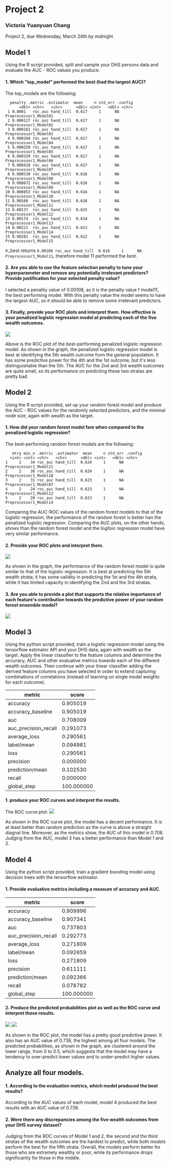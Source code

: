 # Project 2
### Victoria Yuanyuan Chang

Project 2, due Wednesday, March 24th by midnight

## Model 1
Using the R script provided, split and sample your DHS persons data and evaluate the AUC - ROC values you produce.
#### 1. Which "top_model" performed the best (had the largest AUC)?

The top_models are the following:
```
  penalty .metric .estimator  mean     n std_err .config              
      <dbl> <chr>   <chr>      <dbl> <int>   <dbl> <chr>                
 1 0.0001   roc_auc hand_till  0.617     1      NA Preprocessor1_Model01
 2 0.000127 roc_auc hand_till  0.617     1      NA Preprocessor1_Model02
 3 0.000161 roc_auc hand_till  0.617     1      NA Preprocessor1_Model03
 4 0.000204 roc_auc hand_till  0.617     1      NA Preprocessor1_Model04
 5 0.000259 roc_auc hand_till  0.617     1      NA Preprocessor1_Model05
 6 0.000329 roc_auc hand_till  0.617     1      NA Preprocessor1_Model06
 7 0.000418 roc_auc hand_till  0.617     1      NA Preprocessor1_Model07
 8 0.000530 roc_auc hand_till  0.616     1      NA Preprocessor1_Model08
 9 0.000672 roc_auc hand_till  0.616     1      NA Preprocessor1_Model09
10 0.000853 roc_auc hand_till  0.616     1      NA Preprocessor1_Model10
11 0.00108  roc_auc hand_till  0.616     1      NA Preprocessor1_Model11
12 0.00137  roc_auc hand_till  0.615     1      NA Preprocessor1_Model12
13 0.00174  roc_auc hand_till  0.614     1      NA Preprocessor1_Model13
14 0.00221  roc_auc hand_till  0.613     1      NA Preprocessor1_Model14
15 0.00281  roc_auc hand_till  0.612     1      NA Preprocessor1_Model15

```
lr_best returns ```0.00108 roc_auc hand_till  0.616     1      NA Preprocessor1_Model11```, therefore model 11 performed the best.

#### 2. Are you able to use the feature selection penalty to tune your hyperparameter and remove any potentially irrelevant predictors? Provide justification for your selected penalty value? 

I selected a penality value of 0.00108, as it is the penalty value f model11, the best performing model. With this penalty value the model seems to have the largest AUC, so it should be able to remove some irrelevant predictors. 

#### 3. Finally, provide your ROC plots and interpret them. How effective is your penalized logistic regression model at predicting each of the five wealth outcomes.
![](lr_auc.png)

Above is the ROC plot of the best-performing penalized logistic regression model. As shown in the graph, the penalized logistic regression model is best at identifying the 5th wealth outcome from the general population. It has some predictive power for the 4th and the 1st outcome, but it's less distinguishable than the 5th. The AUC for the 2nd and 3rd wealth outcomes are quite small, so its performance on predicting these two stratas are pretty bad.

## Model 2
Using the R script provided, set up your random forest model and produce the AUC - ROC values for the randomly selected predictors, and the minimal node size, again with wealth as the target.
#### 1. How did your random forest model fare when compared to the penalized logistic regression?
The best-performing random forest models are the following:

```
   mtry min_n .metric .estimator  mean     n std_err .config              
  <int> <int> <chr>   <chr>      <dbl> <int>   <dbl> <chr>                
1     2    34 roc_auc hand_till  0.624     1      NA Preprocessor1_Model21
2     2    36 roc_auc hand_till  0.624     1      NA Preprocessor1_Model18
3     2    31 roc_auc hand_till  0.623     1      NA Preprocessor1_Model07
4     2    24 roc_auc hand_till  0.623     1      NA Preprocessor1_Model12
5     2    20 roc_auc hand_till  0.623     1      NA Preprocessor1_Model14
```
Comparing the AUC-ROC values of the random forest models to that of the logistic regression, the performance of the random forest is better han the penalized logistic regression. Comparing the AUC plots, on the other hands, shows than the random forest model and the logitsic regression model have very similar performance.

#### 2. Provide your ROC plots and interpret them.
![](rf_auc.png)

As shown in the graph, the performance of the random forest model is quite similar to that of the logistic regression. It is best at predicting the 5th wealth strata; it has some validity in predicting the 1st and the 4th strata, while it has limited capacity in identifying the 2nd and the 3rd stratas.

#### 3. Are you able to provide a plot that supports the relative importance of each feature's contribution towards the predictive power of your random forest ensemble model?

![](last_rf_fit.png)

## Model 3
Using the python script provided, train a logistic regression model using the tensorflow estimator API and your DHS data, again with wealth as the target. Apply the linear classifier to the feature columns and determine the accuracy, AUC and other evaluative metrics towards each of the different wealth outcomes. Then continue with your linear classifier adding the derived feature columns you have selected in order to extend capturing combinations of correlations (instead of learning on single model weights for each outcome). 
 
| metric | score |
|----------|-------------|
|accuracy             |     0.905019|
|accuracy_baseline     |    0.905019|
|auc                    |   0.708009|
|auc_precision_recall    |  0.291073|
|average_loss            |  0.290561|
|label/mean               | 0.094981|
|loss                     | 0.290561|
|precision                | 0.000000|
|prediction/mean          | 0.102530|
|recall                   | 0.000000|
|global_step            | 100.000000|

#### 1. produce your ROC curves and interpret the results.
The ROC curve plot: ![](linear_roc.png)

As shown in the ROC curve plot, the model has a decent performance. It is at least better than random prediction as the curve is above a straight diagnal line. Moreover, as the metrics show, the AUC of this model is 0.708. Judging from the AUC, model 3 has a better performance than Model 1 and 2.

## Model 4
Using the python script provided, train a gradient boosting model using decision trees with the tensorflow estimator. 

#### 1. Provide evaluative metrics including a measure of accuracy and AUC. 

| metric | score |
|----------|-------------|
|accuracy             |     0.909996|
|accuracy_baseline     |    0.907341|
|auc                    |   0.737803|
|auc_precision_recall    |  0.292773|
|average_loss             | 0.271809|
|label/mean             |   0.092659|
|loss              |        0.271809|
|precision          |       0.611111|
|prediction/mean     |      0.092366|
|recall               |     0.078782|
|global_step           |  100.000000|

#### 2. Produce the predicted probabilities plot as well as the ROC curve and interpret these results.
![](tree_roc.png)
![](tree_pp.png)

As shown in the ROC plot, the model has a pretty good predictive power. It also has an AUC value of 0.738, the highest among all four models. The predicted probabilities, as shown in the graph, are clustered around the lower range, from 0 to 0.5, which suggests that the model may have a tendency to over-predict lower values and to under-predict higher values.

## Analyze all four models. 

#### 1. According to the evaluation metrics, which model produced the best results? 
According to the AUC values of each model, model 4 produced the best results with an AUC value of 0.738. 

#### 2. Were there any discrepancies among the five wealth outcomes from your DHS survey dataset?
Judging from the ROC curves of Model 1 and 2, the second and the third stratas of the wealth outcomes are the hardest to predict, while both models perform the best for the fifth strata. Overall, the models perform better for those who are extremely wealthy or poor, while its performance drops significantly for those in the middle. 
